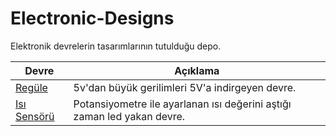 # Electronic-Designs
Elektronik devrelerin tasarımlarının tutulduğu depo.



Devre | Açıklama
---- | -----------
[Regüle](Regule/) | 5v'dan büyük gerilimleri 5V'a indirgeyen devre.
[Isı Sensörü](isi-sensoru/) | Potansiyometre ile ayarlanan ısı değerini aştığı zaman led yakan devre.
